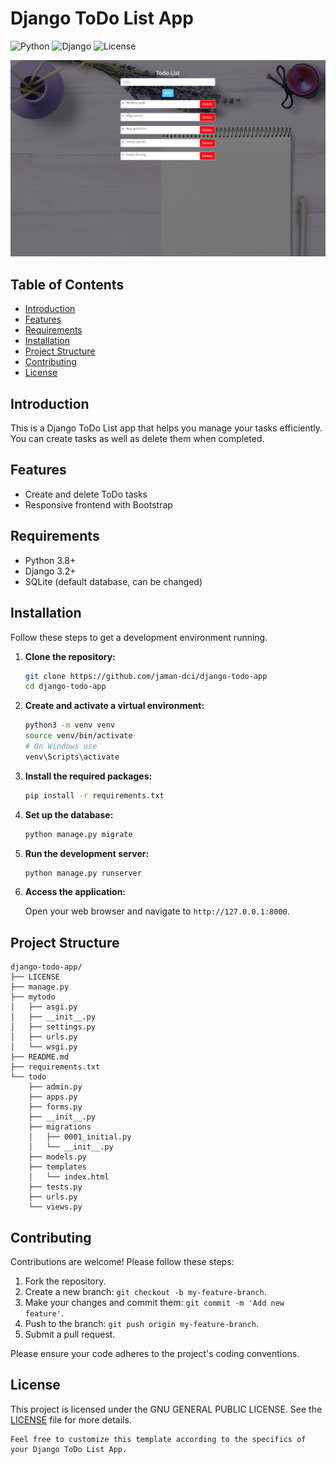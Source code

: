 # Django ToDo List App

![Python](https://img.shields.io/badge/python-3.8%2B-blue)
![Django](https://img.shields.io/badge/django-3.2%2B-green)
![License](https://img.shields.io/badge/license-GNU-brightgreen)

![todo-app](todo.jpg)

## Table of Contents

- [Introduction](#introduction)
- [Features](#features)
- [Requirements](#requirements)
- [Installation](#installation)
- [Project Structure](#project-structure)
- [Contributing](#contributing)
- [License](#license)

## Introduction

This is a Django ToDo List app that helps you manage your tasks efficiently. You can create tasks as well as delete them when completed.

## Features

- Create and delete ToDo tasks
- Responsive frontend with Bootstrap

## Requirements

- Python 3.8+
- Django 3.2+
- SQLite (default database, can be changed)

## Installation

Follow these steps to get a development environment running.

1. **Clone the repository:**

   ```bash
   git clone https://github.com/jaman-dci/django-todo-app
   cd django-todo-app
   ```

2. **Create and activate a virtual environment:**

   ```bash
   python3 -m venv venv
   source venv/bin/activate
   # On Windows use
   venv\Scripts\activate
   ```

3. **Install the required packages:**

   ```bash
   pip install -r requirements.txt
   ```

4. **Set up the database:**

   ```bash
   python manage.py migrate
   ```

5. **Run the development server:**

   ```bash
   python manage.py runserver
   ```

6. **Access the application:**

   Open your web browser and navigate to `http://127.0.0.1:8000`.


## Project Structure

```
django-todo-app/
├── LICENSE
├── manage.py
├── mytodo
│   ├── asgi.py
│   ├── __init__.py
│   ├── settings.py
│   ├── urls.py
│   └── wsgi.py
├── README.md
├── requirements.txt
└── todo
    ├── admin.py
    ├── apps.py
    ├── forms.py
    ├── __init__.py
    ├── migrations
    │   ├── 0001_initial.py
    │   └── __init__.py
    ├── models.py
    ├── templates
    │   └── index.html
    ├── tests.py
    ├── urls.py
    └── views.py
```

## Contributing

Contributions are welcome! Please follow these steps:

1. Fork the repository.
2. Create a new branch: `git checkout -b my-feature-branch`.
3. Make your changes and commit them: `git commit -m 'Add new feature'`.
4. Push to the branch: `git push origin my-feature-branch`.
5. Submit a pull request.

Please ensure your code adheres to the project's coding conventions.

## License

This project is licensed under the GNU GENERAL PUBLIC LICENSE. See the [LICENSE](LICENSE) file for more details.

```
Feel free to customize this template according to the specifics of your Django ToDo List App.
```
